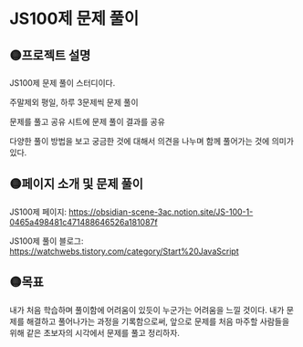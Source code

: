 # JS100제 문제 풀이

## 🟡프로젝트 설명
JS100제 문제 풀이 스터디이다.

주말제외 평일, 하루 3문제씩 문제 풀이

문제를 풀고 공유 시트에 문제 풀이 결과를 공유

다양한 풀이 방법을 보고 궁금한 것에 대해서 의견을 나누며 함께 풀어가는 것에 의미가 있다.

## 🟡페이지 소개 및 문제 풀이
JS100제 페이지: https://obsidian-scene-3ac.notion.site/JS-100-1-0465a498481c471488646526a181087f

JS100제 풀이 블로그: https://watchwebs.tistory.com/category/Start%20JavaScript

## 🟡목표
내가 처음 학습하며 풀이함에 어려움이 있듯이 누군가는 어려움을 느낄 것이다. 내가 문제를 해결하고 풀어나가는 과정을 기록함으로써, 앞으로 문제를 처음 마주할 사람들을 위해 같은 초보자의 시각에서 문제를 풀고 정리하자.
